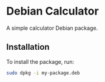 # Debian Calculator

A simple calculator Debian package.

## Installation
To install the package, run:
```bash
sudo dpkg -i my-package.deb
